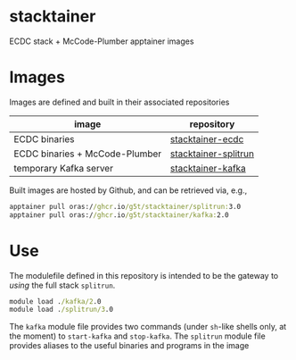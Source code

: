 # stacktainer 
ECDC stack + McCode-Plumber apptainer images

# Images
Images are defined and built in their associated repositories

| image | repository |
|-------|------------|
| ECDC binaries | [stacktainer-ecdc](https://github.com/g5t/stacktainer-ecdc) |
| ECDC binaries + McCode-Plumber | [stacktainer-splitrun](https://github.com/g5t/stacktainer-splitrun) |
| temporary Kafka server | [stacktainer-kafka](https://github.com/g5t/stacktainer-kafka) |

Built images are hosted by Github, and can be retrieved via, e.g.,

```cmd
apptainer pull oras://ghcr.io/g5t/stacktainer/splitrun:3.0
apptainer pull oras://ghcr.io/g5t/stacktainer/kafka:2.0
```

# Use
The modulefile defined in this repository is intended to be the gateway to _using_ the full stack `splitrun`.

```cmd
module load ./kafka/2.0
module load ./splitrun/3.0
```

The `kafka` module file provides two commands (under `sh`-like shells only, at the moment) to `start-kafka` and `stop-kafka`.
The `splitrun` module file provides aliases to the useful binaries and programs in the image
